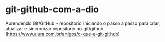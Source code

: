 # git-github-com-a-dio
Aprendendo Git/GitHub - repositório
Iniciando o passo a passo para criar, atualizar e sincronizar  repositorio no git/github
(https://www.alura.com.br/artigos/o-que-e-git-github)
